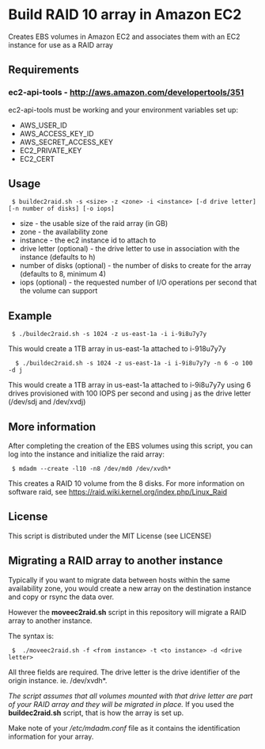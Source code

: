 
# Build RAID 10 array in Amazon EC2

Creates EBS volumes in Amazon EC2 and associates them with an EC2 instance for use as a RAID array

##  Requirements

### ec2-api-tools - http://aws.amazon.com/developertools/351

ec2-api-tools must be working and your environment variables set up:

* AWS_USER_ID
* AWS_ACCESS_KEY_ID
* AWS_SECRET_ACCESS_KEY
* EC2_PRIVATE_KEY
* EC2_CERT

##  Usage

     $ buildec2raid.sh -s <size> -z <zone> -i <instance> [-d drive letter] [-n number of disks] [-o iops]

* size - the usable size of the raid array (in GB)
* zone - the availability zone
* instance - the ec2 instance id to attach to
* drive letter (optional) - the drive letter to use in association with the instance (defaults to h)
* number of disks (optional) - the number of disks to create for the array (defaults to 8, minimum 4)
* iops (optional) - the requested number of I/O operations per second that the volume can support

##  Example

     $ ./buildec2raid.sh -s 1024 -z us-east-1a -i i-9i8u7y7y

This would create a 1TB array in us-east-1a attached to i-918u7y7y

      $ ./buildec2raid.sh -s 1024 -z us-east-1a -i i-9i8u7y7y -n 6 -o 100 -d j

This would create a 1TB array in us-east-1a attached to i-9i8u7y7y using 6 drives provisioned with 100 IOPS per second and using j as the drive letter
(/dev/sdj and /dev/xvdj)

## More information

After completing the creation of the EBS volumes using this script, you can log into the instance and initialize the raid array:

     $ mdadm --create -l10 -n8 /dev/md0 /dev/xvdh*

This creates a RAID 10 volume from the 8 disks. For more information on software raid, see https://raid.wiki.kernel.org/index.php/Linux_Raid

## License

This script is distributed under the MIT License (see LICENSE)

## Migrating a RAID array to another instance

Typically if you want to migrate data between hosts within the same availability zone, you would create a new array on the destination instance and copy or rsync the data over. 

However the <strong>moveec2raid.sh</strong> script in this repository will migrate a RAID array to another instance. 

The syntax is:

     $  ./moveec2raid.sh -f <from instance> -t <to instance> -d <drive letter>

All three fields are required. The drive letter is the drive identifier of the origin instance. ie. /dev/xvdh*.

<em>The script assumes that all volumes mounted with that drive letter are part of your RAID array and they will be migrated in place.</em> If you used the <strong>buildec2raid.sh</strong> script, that is how the array is set up. 

Make note of your <em>/etc/mdadm.conf</em> file as it contains the identification information for your array. 


